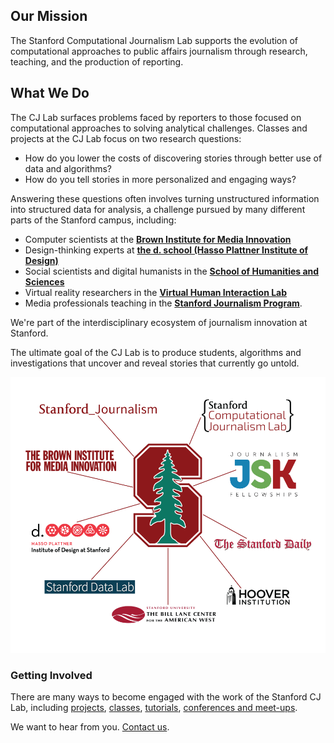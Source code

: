 ## Our Mission

The Stanford Computational Journalism Lab supports the evolution of computational approaches to public affairs journalism through research, teaching, and the production of reporting.

## What We Do

The CJ Lab surfaces problems faced by reporters to those focused on computational approaches to solving analytical challenges. Classes and projects at the CJ Lab focus on two research questions:

- How do you lower the costs of discovering stories through better use of data and algorithms?
- How do you tell stories in more personalized and engaging ways?

Answering these questions often involves turning unstructured information into structured data for analysis, a challenge pursued by many different parts of the Stanford campus, including: 

- Computer scientists at the [__Brown Institute for Media Innovation__](http://brown.stanford.edu/)
- Design-thinking experts at [__the d. school (Hasso Plattner Institute of Design)__](http://dschool.stanford.edu/)
- Social scientists and digital humanists in the [__School of Humanities and Sciences__](http://humsci.stanford.edu/)
- Virtual reality researchers in the [__Virtual Human Interaction Lab__](https://vhil.stanford.edu/)
- Media professionals teaching in the [__Stanford Journalism Program__](http://journalism.stanford.edu/). 

We're part of the interdisciplinary ecosystem of journalism innovation at Stanford.

The ultimate goal of the CJ Lab is to produce students, algorithms and investigations that uncover and reveal stories that currently go untold.

![Journalism Community at Stanford](files/images/photos/JournalismCommunityGraphic_2016.png)

### Getting Involved

There are many ways to become engaged with the work of the Stanford CJ Lab, including [projects](/initiatives#projects-section), [classes](/initiatives#courses-section), [tutorials](/initiatives#tutorials-section), [conferences and meet-ups](/initiatives#community-section).

We want to hear from you. [Contact us](/contact).
